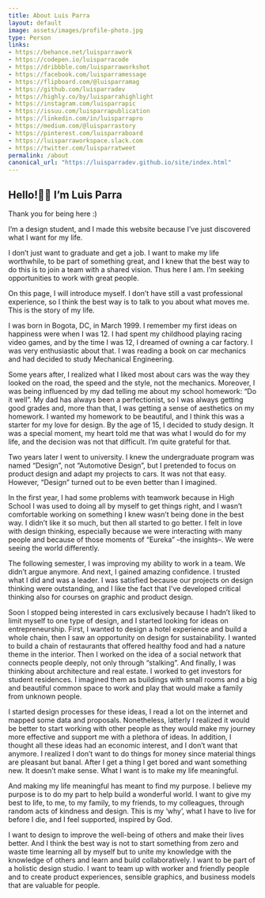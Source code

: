 ```yaml
---
title: About Luis Parra
layout: default
image: assets/images/profile-photo.jpg
type: Person
links:
- https://behance.net/luisparrawork
- https://codepen.io/luisparracode
- https://dribbble.com/luisparraworkshot
- https://facebook.com/luisparramessage
- https://flipboard.com/@luisparramag
- https://github.com/luisparradev
- https://highly.co/by/luisparrahighlight
- https://instagram.com/luisparrapic
- https://issuu.com/luisparrapublication
- https://linkedin.com/in/luisparrapro
- https://medium.com/@luisparrastory
- https://pinterest.com/luisparraboard
- https://luisparraworkspace.slack.com
- https://twitter.com/luisparratweet
permalink: /about
canonical_url: "https://luisparradev.github.io/site/index.html"
---
```


<h2>Hello!👋😀 I’m Luis Parra</h2>

<p>Thank you for being here :)</p>

<p>I’m a design student, and I made this website because I’ve just discovered what I want for my
life.</p>

<p>I don’t just want to graduate and get a job. I want to make my life worthwhile, to be part of something great, and I knew that the best way to do this is to join a team with a shared vision. Thus here I am. I’m seeking opportunities to work with great people.
</p>

<p>On this page, I will introduce myself. I don’t have still a vast professional experience, so I think the best way is to talk to you about what moves me. This is the story of my life.
</p>

<p>I was born in Bogota, DC, in March 1999. I remember my first ideas on happiness were when I was 12. I had spent my childhood playing racing video games, and by the time I was 12, I dreamed of owning a car factory. I was very enthusiastic about that. I was reading a book on car mechanics and had decided to study Mechanical Engineering.
</p>

<p>Some years after, I realized what I liked most about cars was the way they looked on the road, the speed and the style, not the mechanics. Moreover, I was being influenced by my dad telling me about my school homework: “Do it well”. My dad has always been a perfectionist, so I was always getting good grades and, more than that, I was getting a sense of aesthetics on my homework. I wanted my homework to be beautiful, and I think this was a starter for my love for design. By the age of 15, I decided to study design. It was a special moment, my heart told me that was what I would do for my life, and the decision was not that difficult. I’m quite grateful for that.
</p>

<p>Two years later I went to university.  I knew the undergraduate program was named “Design”, not “Automotive Design”, but I pretended to focus on product design and adapt my projects to cars. It was not that easy. However, “Design” turned out to be even better than I imagined.
</p>

<p>In the first year, I had some problems with teamwork because in High School I was used to doing all by myself to get things right, and I wasn’t comfortable working on something I knew wasn’t being done in the best way. I didn’t like it so much, but then all started to go better. I felt in love with design thinking, especially because we were interacting with many people and because of those moments of “Eureka” –the insights–. We were seeing the world differently.
</p>

<p>The following semester, I was improving my ability to work in a team. We didn’t argue anymore. And next, I gained amazing confidence. I trusted what I did and was a leader. I was satisfied because our projects on design thinking were outstanding, and I like the fact that I’ve developed critical thinking also for courses on graphic and product design.
</p>

<p>Soon I stopped being interested in cars exclusively because I hadn’t liked to limit myself to one type of design, and I started looking for ideas on entrepreneurship. First, I wanted to design a hotel experience and build a whole chain, then I saw an opportunity on design for sustainability. I wanted to build a chain of restaurants that offered healthy food and had a nature theme in the interior. Then I worked on the idea of a social network that connects people deeply, not only through “stalking”. And finally, I was thinking about architecture and real estate. I worked to get investors for student residences. I imagined them as buildings with small rooms and a big and beautiful common space to work and play that would make a family from unknown people.
</p>

<p>I started design processes for these ideas, I read a lot on the internet and mapped some data and proposals. Nonetheless, latterly I realized it would be better to start working with other people as they would make my journey more effective and support me with a plethora of ideas. In addition, I thought all these ideas had an economic interest, and I don’t want that anymore. I realized I don’t want to do things for money since material things are pleasant but banal. After I get a thing I get bored and want something new. It doesn’t make sense. What I want is to make my life meaningful.
</p>

<p>And making my life meaningful has meant to find my purpose. I believe my purpose is to do my part to help build a wonderful world. I want to give my best to life, to me, to my family, to my friends, to my colleagues, through random acts of kindness and design. This is my ‘why’, what I have to live for before I die, and I feel supported, inspired by God.
</p>

<p>I want to design to improve the well-being of others and make their lives better. And I think the best way is not to start something from zero and waste time learning all by myself but to unite my knowledge with the knowledge of others and learn and build collaboratively. I want to be part of a holistic design studio. I want to team up with worker and friendly people and to create product experiences, sensible graphics, and business models that are valuable for people.
</p>
